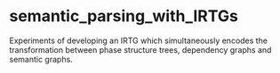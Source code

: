 # semantic_parsing_with_IRTGs
Experiments of developing an IRTG which simultaneously encodes the transformation between phase structure trees, dependency graphs and semantic graphs.
